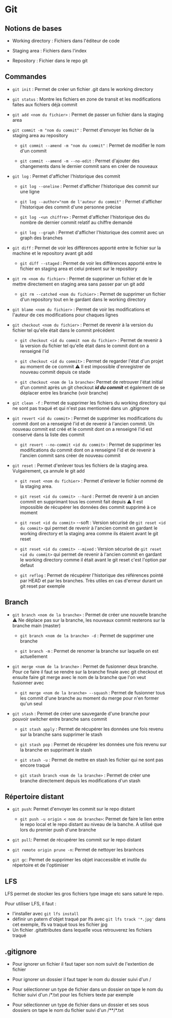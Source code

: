 # Git
## Notions de bases
* Working directory : Fichiers dans l'éditeur de code

* Staging area : Fichiers dans l'index

* Repository : Fichier dans le repo git

## Commandes
* ```git init``` : Permet de créer un fichier .git dans le working directory

* ```git status``` : Montre les fichiers en zone de transit et les modifications faites aux fichiers déjà commit

* ```git add <nom du fichier>``` : Permet de passer un fichier dans la staging area

* ```git commit -m "nom du commit"``` : Permet d'envoyer les fichier de la staging area au repository 

  * ```git commit --amend -m "nom du commit"``` : Permet de modifier le nom d'un commit

  * ```git commit --amend -m --no-edit``` : Permet d'ajouter des changements dans le dernier commit sans en créer de nouveaux

* ```git log``` : Permet d'afficher l'historique des commit

  * ```git log --oneline``` : Permet d'afficher l'historique des commit sur une ligne

  * ```git log --author="nom de l'auteur du commit"``` : Permet d'afficher l'historique des commit d'une personne précise

  * ```git log -<un chiffre>``` : Permet d'afficher l'historique des du nombre de dernier commit relatif au chiffre demandé

  * ```git log --graph``` : Permet d'afficher l'historique des commit avec un graph des branches

* ```git diff``` : Permet de voir les différences apporté entre le fichier sur la machine et le repository avant git add

  * ```git diff --staged``` : Permet de voir les différences apporté entre le fichier en staging area et celui présent sur le repository

* ```git rm <nom du fichier>``` : Permet de supprimer un fichier et de le mettre directement en staging area sans passer par un git add

  * ```git rm --catched <nom du fichier>``` : Permet de supprimer un fichier d'un repository tout en le gardant dans le working directory

* ```git blame <nom du fichier>``` : Permet de voir les modifications et l'auteur de ces modifications pour chaques lignes

* ```git checkout <nom du fichier>``` : Permet de revenir à la version du fichier tel qu'elle était dans le commit précédent

  * ```git checkout <id du commit nom du fichier>``` : Permet de revenir à la version du fichier tel qu'elle était dans le commit dont on a renseigné l'id

  * ```git checkout <id du commit>``` : Permet de regarder l'état d'un projet au moment de ce commit ⚠ Il est impossible d'enregistrer de nouveau commit depuis ce stade

  * ```git checkout <nom de la branche>```: Permet de retrouver l'état initial d'un commit après un git checkout ***id du commit*** et également de se déplacer entre les branche (voir branche)

* ```git clean -f``` : Permet de supprimer les fichiers du working directory qui ne sont pas traqué et qui n'est pas mentionné dans un .gitignore

* ```git revert <id du commit>``` : Permet de supprimer les modifications du commit dont on a renseigné l'id et de revenir à l'ancien commit. Un nouveau commit est créé et le commit dont on a renseigné l'id est conservé dans la liste des commit

  * ```git revert --no-commit <id du commit>``` : Permet de supprimer les modifications du commit dont on a renseigné l'id et de revenir à l'ancien commit sans créer de nouveau commit

* ```git reset``` : Permet d'enlever tous les fichiers de la staging area. Vulgairement, ça annule le git add

  * ```git reset <nom du fichier>``` : Permet d'enlever le fichier nommé de la staging area.

  * ```git reset <id du commit> --hard``` : Permet de revenir à un ancien commit en supprimant tous les commit fait depuis ⚠ Il est impossible de récupérer les données des commit supprimé à ce moment

  * ```git reset <id du commit>``` --soft : Version sécurisé de  ```git reset <id du commit>``` qui permet de revenir à l'ancien commit en gardant le working directory et la staging area comme ils étaient avant le git reset

   * ```git reset <id du commit> --mixed``` : Version sécurisé de  ```git reset <id du commit>``` qui permet de revenir à l'ancien commit en gardant le working directory comme il était avant le git reset c'est l'option par defaut 

   * ```git reflog``` : Permet de récupérer l'historique des références pointé par HEAD et par les branches. Très utiles en cas d'erreur durant un git reset par exemple


## Branch
* ```git branch <nom de la branche>``` : Permet de créer une nouvelle branche ⚠ Ne déplace pas sur la branche, les nouveaux commit resterons sur la branche main (master)

  * ```git branch <nom de la branche> -d``` : Permet de supprimer une branche

  * ```git branch -m``` : Permet de renomer la branche sur laquelle on est actuellement

* ```git merge <nom de la branche>``` : Permet de fusionner deux branche. Pour ce faire il faut se rendre sur la branche finale avec git checkout et ensuite faire git merge avec le nom de la branche que l'on veut fusionner avec

  * ```git merge <nom de la branche> --squash``` : Permet de fusionner tous les commit d'une branche au moment du merge pour n'en former qu'un seul

* ```git stash``` : Permet de créer une sauvegarde d'une branche pour pouvoir switcher entre branche sans commit

  * ```git stash apply``` : Permet de récupérer les données une fois revenu sur la branche sans supprimer le stash

  * ```git stash pop``` : Permet de récupérer les données une fois revenu sur la branche en supprimant le stash

  * ```git stash -u``` : Permet de mettre en stash les fichier qui ne sont pas encore traqué

  * ```git stash branch <nom de la branche>``` : Permet de créer une branche directement depuis les modifications d'un stash

## Répertoire distant
* ```git push```: Permet d'envoyer les commit sur le repo distant

  * ```git push -u origin < nom de branche>```: Permet de faire le lien entre le repo local et le repo distant au niveau de la banche. A utilisé que lors du premier push d'une branche

* ```git pull```: Permet de récupérer les commit sur le repo distant

* ```git remote origin prune -n```: Permet de nettoyer les branhces

* ```git gc```: Permet de supprimer les objet inaccessible et inutile du répertoire et de l'optimiser

## LFS
LFS permet de stocker les gros fichiers type image etc sans saturé le repo.

Pour utiliser LFS, il faut :
* l'installer avec ```git lfs install```
* définir un patern d'objet traqué par lfs avec ```git lfs track '*.jpg'``` dans cet exemple, lfs va traqué tous les fichier jpg
* Un fichier .gitattributes dans lequelle vous retrouverez les fichiers traqué
## .gitignore
* Pour ignorer un fichier il faut taper son nom suivit de l'extention de fichier

* Pour ignorer un dossier il faut taper le nom du dossier suivi d'un /

* Pour sélectionner un type de fichier dans un dossier on tape le nom du fichier suivi d'un /*.txt pour les fichiers texte par exemple

* Pour sélectionner un type de fichier dans un dossier et ses sous dossiers on tape le nom du fichier suivi d'un /**/*.txt